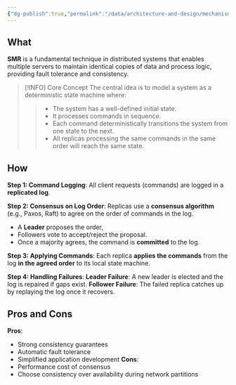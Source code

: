 ```yaml
---
{"dg-publish":true,"permalink":"/data/architecture-and-design/mechanisms/state-machine-replication/","tags":["strong_consistency"]}
---
```




## What
**SMR** is a fundamental technique in distributed systems that enables multiple servers to maintain identical copies of data and process logic, providing fault tolerance and consistency.

>[!INFO] Core Concept
>The central idea is to model a system as a deterministic state machine where:
>> - The system has a well-defined initial state. 
>> - It processes commands in sequence. 
>> - Each command deterministically transitions the system from one state to the next. 
>> - All replicas processing the same commands in the same order will reach the same state. 

## How
**Step 1: Command Logging**:
All client requests (commands) are logged in a **replicated log**.

**Step 2: Consensus on Log Order**:
Replicas use a **consensus algorithm** (e.g., Paxos, Raft) to agree on the order of commands in the log.
- A **Leader** proposes the order,
- Followers vote to accept/reject the proposal.
- Once a majority agrees, the command is **committed** to the log.

**Step 3: Applying Commands**:
Each replica **applies the commands** from the log **in the agreed order** to its local state machine.

**Step 4: Handling Failures**:
**Leader Failure**: A new leader is elected and the log is repaired if gaps exist.
**Follower Failure**: The failed replica catches up by replaying the log once it recovers.

## Pros and Cons
**Pros**:
- Strong consistency guarantees
- Automatic fault tolerance
- Simplified application development
**Cons**:
- Performance cost of consensus
- Choose consistency over availability during network partitions